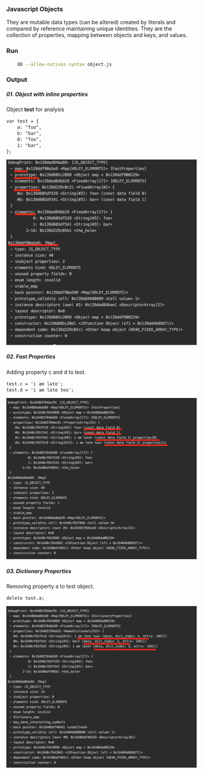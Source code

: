 ### Javascript Objects
They are mutable data types (can be altered) created by literals and compared by reference maintaining unique identities.
They are the collection of properties, mapping between objects and keys, and values.


### Run
```sh 
    d8 --allow-natives-syntax object.js
```


### Output

##### 01. Object with inline properties
Object <b>test</b> for analysis

```
var test = {
    a: "foo",
    b: "bar",
    0: "foo",
    1: "bar",
};
```
<img src='output/01_inobject_properties.png' alt='inobject_properties'/>

##### 02. Fast Properties
Adding property c and d to test.
```
test.c = 'i am late';
test.d = 'i am late too';
```
<img src='output/02_fast_properties.png' alt='fast_properties'/>

##### 03. Dictionary Properties
Removing property a to test object.
```
delete test.a;
```
<img src='output/03_dictionary_properties.png' alt='dictionary_properties'/>
